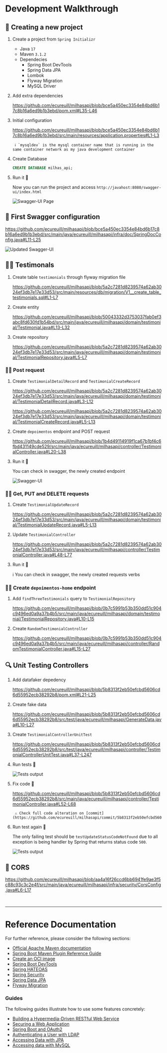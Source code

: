 # Development Walkthrough

## :tada: Creating a new project

1. Create a project from `Spring Initializr`
    - Java `17`
    - Maven `3.1.2`
    - Dependecies
        - Spring Boot DevTools
        - Spring Data JPA
        - Lombok
        - Flyway Migration
        - MySQL Driver

1. Add extra dependencies

    https://github.com/ecureuill/milhasapi/blob/bce5a450ec3354e84bd6b17c8b16a6ed9b1b3ebd/pom.xml#L35-L46

1. Initial configuration

    https://github.com/ecureuill/milhasapi/blob/bce5a450ec3354e84bd6b17c8b16a6ed9b1b3ebd/src/main/resources/application.properties#L1-L3

        ℹ️ `mysqldev` is the mysql container name that is running in the same container network as my java development container

1. Create Database

    ```sql
    CREATE DATABASE milhas_api;
    ```
1. Run it :checkered_flag:
    
    Now you can run the project and access `http://javahost:8080/swagger-ui/index.html`
    
    ![Swagger-UI Page](/.github/imgs/image-1.png)

## :wrench: First Swagger configuration

https://github.com/ecureuill/milhasapi/blob/bce5a450ec3354e84bd6b17c8b16a6ed9b1b3ebd/src/main/java/ecureuill/milhasapi/infra/doc/SpringDocConfig.java#L11-L25

![Updated Swagger-UI](/.github/imgs/image-2.png)

## :woman_technologist: Testimonals

1. Create table `testimonials` through flyway migration file

    https://github.com/ecureuill/milhasapi/blob/5a2c7281d8239574a62ab3024ef3db7e17e33d53/src/main/resources/db/migration/V1__create_table_testimonials.sql#L1-L7

1. Create entity

    https://github.com/ecureuill/milhasapi/blob/50043332d3753037fab0ef3abc8fd630fd1b54bd/src/main/java/ecureuill/milhasapi/domain/testimonial/Testimonial.java#L13-L32

1. Create repository

    https://github.com/ecureuill/milhasapi/blob/5a2c7281d8239574a62ab3024ef3db7e17e33d53/src/main/java/ecureuill/milhasapi/domain/testimonial/TestimonialRepository.java#L5-L7

### :woman_technologist:  Post request

1. Create `TestimonialDetailRecord` and `TestimonialCreateRecord`

    https://github.com/ecureuill/milhasapi/blob/5a2c7281d8239574a62ab3024ef3db7e17e33d53/src/main/java/ecureuill/milhasapi/domain/testimonial/TestimonialDetailRecord.java#L3-L12

    https://github.com/ecureuill/milhasapi/blob/5a2c7281d8239574a62ab3024ef3db7e17e33d53/src/main/java/ecureuill/milhasapi/domain/testimonial/TestimonialCreateRecord.java#L5-L13

1. Create `depoimentos` endpoint and POST request

    https://github.com/ecureuill/milhasapi/blob/1b4d49114919f1ca67b1bf4c6fbd431149cde529/src/main/java/ecureuill/milhasapi/controller/TestimonialController.java#L20-L38

1. Run it :checkered_flag:

    You can check in swagger, the newly created endpoint

    ![Swagger-UI](/.github/imgs/image-3.png)

### :woman_technologist:  Get, PUT and DELETE requests

1. Create `TestimonialUpdateRecord`

    https://github.com/ecureuill/milhasapi/blob/5a2c7281d8239574a62ab3024ef3db7e17e33d53/src/main/java/ecureuill/milhasapi/domain/testimonial/TestimonialUpdateRecord.java#L5-L13

1. Update `TestimonialController`

    https://github.com/ecureuill/milhasapi/blob/5a2c7281d8239574a62ab3024ef3db7e17e33d53/src/main/java/ecureuill/milhasapi/controller/TestimonialController.java#L48-L77

1. Run it :checkered_flag:
   
    ℹ️ You can check in swagger, the newly created requests verbs

### :woman_technologist:  Create `depoimentos-home` endpoint
1. Add `findThreeTestimonials` query to `TestimonialRepository`

    https://github.com/ecureuill/milhasapi/blob/0b7c5991b53b350dd51c904c9496ed0a9a37b4b5/src/main/java/ecureuill/milhasapi/domain/testimonial/TestimonialRepository.java#L10-L15

1. Create `RandomTestimonialController`

    https://github.com/ecureuill/milhasapi/blob/0b7c5991b53b350dd51c904c9496ed0a9a37b4b5/src/main/java/ecureuill/milhasapi/controller/RandomTestimonialController.java#L15-L27

## :mag: Unit Testing Controllers

1. Add datafaker depedency
    
    https://github.com/ecureuill/milhasapi/blob/5b8313f2eb50efcbd5606cd6d55952ecb38292b8/pom.xml#L21-L25

1. Create fake data

    https://github.com/ecureuill/milhasapi/blob/5b8313f2eb50efcbd5606cd6d55952ecb38292b8/src/test/java/ecureuill/milhasapi/GenerateData.java#L10-L27

1. Create `TestimonialControllerUnitTest`

    https://github.com/ecureuill/milhasapi/blob/5b8313f2eb50efcbd5606cd6d55952ecb38292b8/src/test/java/ecureuill/milhasapi/controller/TestimonialControllerUnitTest.java#L37-L247

1. Run tests 🧪 

    ![Tests output](/.github/imgs/image-4.png)

1. Fix code :bug:

    https://github.com/ecureuill/milhasapi/blob/5b8313f2eb50efcbd5606cd6d55952ecb38292b8/src/main/java/ecureuill/milhasapi/controller/TestimonialController.java#L52-L68

        ⚠️ Check full code alteration on [commit](https://github.com/ecureuill/milhasapi/commit/5b8313f2eb50efcbd5606cd6d55952ecb38292b8)

1. Run test again 🧪

    The only failing test should be `testUpdateStatusCodeNotFound` due to all exception is being handler by Spring that returns status code `500`.

    ![Tests output](/.github/imgs/image-5.png)

## :wrench: CORS

https://github.com/ecureuill/milhasapi/blob/aa4a16f26ccd6bb6941fe9ae3f5c88c93c3c2e4f/src/main/java/ecureuill/milhasapi/infra/security/CorsConfig.java#L6-L17

<br/>

-------------


# Reference Documentation
For further reference, please consider the following sections:

* [Official Apache Maven documentation](https://maven.apache.org/guides/index.html)
* [Spring Boot Maven Plugin Reference Guide](https://docs.spring.io/spring-boot/docs/3.1.2/maven-plugin/reference/html/)
* [Create an OCI image](https://docs.spring.io/spring-boot/docs/3.1.2/maven-plugin/reference/html/#build-image)
* [Spring Boot DevTools](https://docs.spring.io/spring-boot/docs/3.1.2/reference/htmlsinge/index.html#using.devtools)
* [Spring HATEOAS](https://docs.spring.io/spring-boot/docs/3.1.2/reference/htmlsinge/index.html#web.spring-hateoas)
* [Spring Security](https://docs.spring.io/spring-boot/docs/3.1.2/reference/htmlsinge/index.html#web.security)
* [Spring Data JPA](https://docs.spring.io/spring-boot/docs/3.1.2/reference/htmlsinge/index.html#data.sql.jpa-and-spring-data)
* [Flyway Migration](https://docs.spring.io/spring-boot/docs/3.1.2/reference/htmlsinge/index.html#howto.data-initialization.migration-tool.flyway)

### Guides
The following guides illustrate how to use some features concretely:

* [Building a Hypermedia-Driven RESTful Web Service](https://spring.io/guides/gs/rest-hateoas/)
* [Securing a Web Application](https://spring.io/guides/gs/securing-web/)
* [Spring Boot and OAuth2](https://spring.io/guides/tutorials/spring-boot-oauth2/)
* [Authenticating a User with LDAP](https://spring.io/guides/gs/authenticating-ldap/)
* [Accessing Data with JPA](https://spring.io/guides/gs/accessing-data-jpa/)
* [Accessing data with MySQL](https://spring.io/guides/gs/accessing-data-mysql/)

